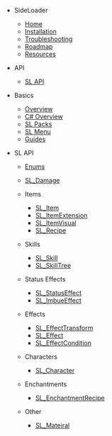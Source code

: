 - SideLoader
  - [Home](/)
  - [Installation](Main/Installation.md)
  - [Troubleshooting](Main/Troubleshooting.md)
  - [Roadmap](Main/Roadmap)
  - [Resources](Main/Resources.md)
  
- API

  - [SL API](API/API.md)

- Basics

  - [Overview](Basics/Overview.md)
  - [C# Overview](Basics/CSharpGuide.md)
  - [SL Packs](Basics/SLPacks.md)
  - [SL Menu](Basics/SLMenu.md)
  - [Guides](Basics/Guides.md)

- SL API
  - [Enums](API/Enums.md)
  - [SL_Damage](API/SL_Damage.md)

  - Items
    - [SL_Item](API/SL_Item.md)
    - [SL_ItemExtension](API/SL_ItemExtension.md)
    - [SL_ItemVisual](API/SL_ItemVisual.md)
    - [SL_Recipe](API/SL_Recipe.md)

  - Skills
    - [SL_Skill](API/SL_Skill.md)
    - [SL_SkillTree](API/SL_SkillTree.md)

  - Status Effects
    - [SL_StatusEffect](API/SL_StatusEffect.md)
    - [SL_ImbueEffect](API/SL_ImbueEffect.md)

  - Effects
    - [SL_EffectTransform](API/SL_EffectTransform.md)
    - [SL_Effect](API/SL_Effect.md)
    - [SL_EffectCondition](API/SL_EffectCondition.md)

  - Characters
    - [SL_Character](API/SL_Character.md)

  - Enchantments
    - [SL_EnchantmentRecipe](API/SL_EnchantmentRecipe.md)

  - Other
    - [SL_Mateiral](API/SL_Material.md)

<!-- empty block so buttom link isn't cut off on mobile. -->
<div style="height:30px; display:block;"></div>